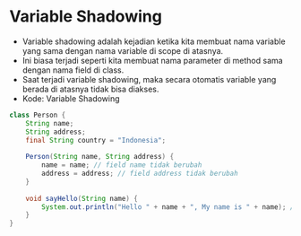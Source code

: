 # Variable Shadowing
- Variable shadowing adalah kejadian ketika kita membuat nama variable yang sama dengan nama variable di scope di atasnya.
- Ini biasa terjadi seperti kita membuat nama parameter di method sama dengan nama field di class.
- Saat terjadi variable shadowing, maka secara otomatis variable yang berada di atasnya tidak bisa diakses.
- Kode: Variable Shadowing
```java
class Person {
    String name;
    String address;
    final String country = "Indonesia";
    
    Person(String name, String address) {
        name = name; // field name tidak berubah
        address = address; // field address tidak berubah
    }
    
    void sayHello(String name) {
        System.out.println("Hello " + name + ", My name is " + name); // field name tidak bisa diakses.
    }
}
```